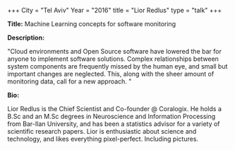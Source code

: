 +++
City = "Tel Aviv"
Year = "2016"
title = "Lior Redlus"
type = "talk"
+++

<div class="span-15  ">
  <div class="span-15  last ">
  <p><strong>Title:</strong>
  Machine Learning concepts for software monitoring
  </p>

  <p><strong>Description:</strong></p>

  <p>"Cloud environments and Open Source software have lowered the bar for anyone to implement software solutions.
Complex relationships between system components are frequently missed by the human eye, and small but important changes are neglected. This, along with the sheer amount of monitoring data, call for a new approach.
"</p>
    <p><strong>Bio:</strong></p>

  <p>Lior Redlus is the Chief Scientist and Co-founder @ Coralogix. He holds a B.Sc and an M.Sc degrees in Neuroscience and Information Processing from Bar-Ilan University, and has been a statistics advisor for a variety of scientific research papers. Lior is enthusiastic about science and technology, and likes everything pixel-perfect. Including pictures.</p>

  </div>
</div>

